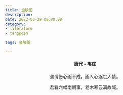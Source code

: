 ```yaml
---
title: 金陵图
description:
date: 2022-06-29 00:00:00
category:
- literature
- tangpoem

tags: 金陵图

---
```


<div id="poem-author">
唐代 • 韦庄
</div>
<div id="poem-body">
<p class="poem-paragraph">谁谓伤心画不成，画人心逐世人情。</p>
<p class="poem-paragraph">君看六幅南朝事，老木寒云满故城。</p>

</div>

<style>

#poem-author {
    width: 100%;
    text-align: center;
    margin: 20px 0;
    font-weight: bold;
}
#poem-body {
    width: 100%;
    text-align: center;
}
.poem-paragraph {
    font-family: "仿宋"
}

</style>
